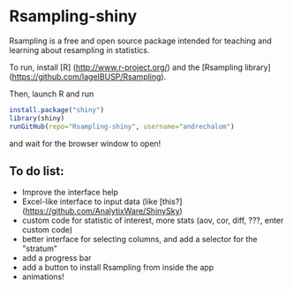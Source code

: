 # Rsampling-shiny

Rsampling is a free and open source package intended for teaching and learning about
resampling in statistics.

To run, install [R] (http://www.r-project.org/) and the [Rsampling library] (https://github.com/lageIBUSP/Rsampling).

Then, launch R and run
```R
install.package("shiny")
library(shiny)
runGitHub(repo="Rsampling-shiny", username="andrechalom")
``` 

and wait for the browser window to open!

## To do list:

* Improve the interface help
* Excel-like interface to input data (like [this?] (https://github.com/AnalytixWare/ShinySky)
* custom code for statistic of interest, more stats (aov, cor, diff, ???, enter custom code)
* better interface for selecting columns, and add a selector for the "stratum"
* add a progress bar
* add a button to install Rsampling from inside the app
* animations!
